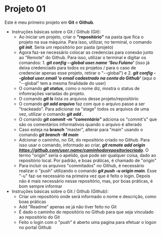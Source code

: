 # Projeto 01

Este é meu primeiro projeto em **Git** e **Github**.

- Instruções básicas sobre o Git / Github (Git):
    * Ao iniciar um projeto, criar o **"repositório"** na pasta que fica o projeto na sua máquina. Para isso, utilizar, no terminal, o comando ***git init***. Seria um repositório por pasta (projeto)
    * Agora faz-se necessário colocar as credencias para conexão junto ao "Remote" do Github. Para isso, utilizar o terminal e digitar os comandos: 1. ***git config --global user.name 'Seu Fulano'*** (isso já deixa credenciado para todos os projetos / para o caso de credenciar apenas esse projeto, retirar o "--global") e 2. ***git config --global user.email 'o email cadastrado na conta do Github'*** (aqui o "--global" tem a mesma finalidade do user)
    * O comando ***git status***, como o nome diz, mostra o status de infomrações variadas do projeto.
    * O comando ***git ls*** lista os arquivos desse projeto/repositório
    * O comando ***git add arquivo*** faz com que o arquivo passe a ser "trackeado". Para adicionar na "stage" todos os arquivos de uma vez, utilizar o comando ***git add .***
    * O comando ***git commit -m "comentário"*** adciona os "commit's" que são os comentários informativos quando o arquivo é alterado
    * Caso esteja na **branch** "master", alterar para "main" usando o comando ***git branch -M main***
    * Adcionar o caminho, no Git, do repositório criado no Github. Para isso usar o comando, informado ao criar, ***git remote add origin https://github.com/user.name/caminhodorepositoriocriado***. O termo "origin" seria o apelido, que pode ser qualquer coisa, dado ao repositório local. Por padrão, e boas práticas, é chamado de "origin"
    * Para incluir os arquivos "commitados" no Github, é necessário realizar o "push" utilizando o comando ***git push -u origin main***. Esse "-u" faz-se necessário na primeira vez que é feito o login. Depois não é mais necessário nesse repositório, mas, por boas práticas, é bom sempre informar
- Instruções básicas sobre o Git / Github (Github):
    * Criar um repositório onde será informado o nome e descrição, como boas práticas
    * Add "Readme" apenas se já não tiver feito no Git
    * É dado o caminho do repositório no Github para que seja vinculado ao repositório do Git
    * Feito o login com o "push" é aberto uma pagina para efetuar o logon no portal Github